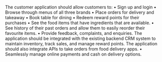 The customer application should allow customers to:
•	Sign up and login
•	Browse through menus of all three brands
•	Place orders for delivery and takeaway
•	Book table for dining
•	Redeem reward points for their purchases
•	See the food items that have ingredients that are available. 
•	See history of their past orders and allow them to easily reorder their favourite items.
•	Provide feedback, complaints, and enquiries. The application should be integrated with the existing backend CRM system to maintain inventory, track sales, and manage reward points. The application should also integrate APIs to take orders from food delivery apps.
•	Seamlessly manage online payments and cash on delivery options. 

